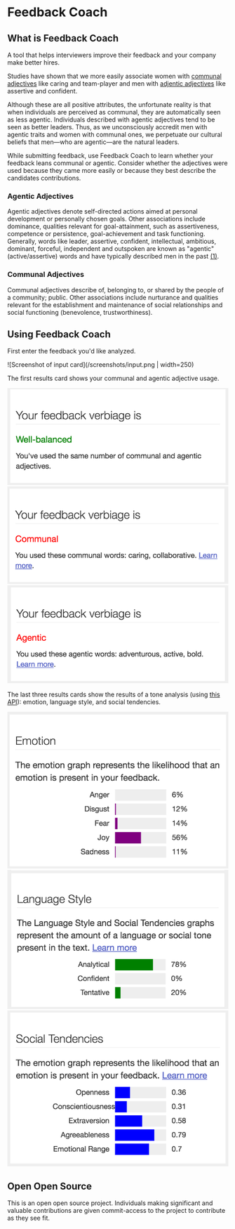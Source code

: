 # Feedback Coach

## What is Feedback Coach

A tool that helps interviewers improve their feedback and your company make better hires.

Studies have shown that we more easily associate women with [communal adjectives](#communal-adjectives) like caring and team-player and men with [adjentic adjectives](#agentic-adjectives) like assertive and confident.

Although these are all positive attributes, the unfortunate reality is that when individuals are perceived as communal, they are automatically seen as less agentic. Individuals described with agentic adjectives tend to be seen as better leaders. Thus, as we unconsciously accredit men with agentic traits and women with communal ones, we perpetuate our cultural beliefs that men&mdash;who are agentic&mdash;are the natural leaders.

While submitting feedback, use Feedback Coach to learn whether your feedback leans communal or agentic. Consider whether the adjectives were used because they came more easily or because they best describe the candidates contributions.

### Agentic Adjectives

Agentic adjectives denote self-directed actions aimed at personal development or personally chosen goals. Other associations include dominance, qualities relevant for goal-attainment, such as assertiveness, competence or persistence, goal-achievement and task functioning. Generally, words like leader, assertive, confident, intellectual, ambitious, dominant, forceful, independent and outspoken are known as "agentic" (active/assertive) words and have typically described men in the past [(1)](http://www.hispanicoutlook.com/sylvia-mendoza/2015/8/6/can-word-choices-compromise-a-womans-career).

### Communal Adjectives

Communal adjectives describe of, belonging to, or shared by the people of a community; public. Other associations include nurturance and qualities relevant for the establishment and maintenance of social relationships and social functioning (benevolence, trustworthiness).

## Using Feedback Coach

First enter the feedback you'd like analyzed.

![Screenshot of input card](/screenshots/input.png | width=250)

The first results card shows your communal and agentic adjective usage.

![Screenshot of well-balanced card](/screenshots/well-balanced.png)
![Screenshot of communal card](/screenshots/communal.png)
![Screenshot of agentic card](/screenshots/agentic.png)

The last three results cards show the results of a tone analysis (using [this API](https://tone-analyzer-demo.mybluemix.net/)): emotion, language style, and social tendencies.

![Screenshot of emotion card](/screenshots/emotion.png)
![Screenshot of language style card](/screenshots/language-style.png)
![Screenshot of social tendencies card](/screenshots/social-tendencies.png)

## Open Open Source

This is an open open source project. Individuals making significant and valuable contributions are given commit-access to the project to contribute as they see fit.
